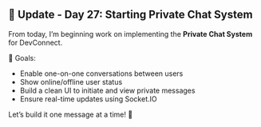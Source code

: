 ## 📅 Update - Day 27: Starting Private Chat System

From today, I’m beginning work on implementing the **Private Chat System** for DevConnect.

🔐 Goals:
- Enable one-on-one conversations between users
- Show online/offline user status
- Build a clean UI to initiate and view private messages
- Ensure real-time updates using Socket.IO

Let’s build it one message at a time! 🚀
